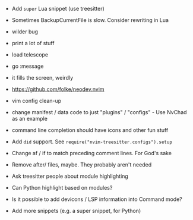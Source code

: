 - Add ``super`` Lua snippet (use treesitter)
- Sometimes BackupCurrentFile is slow. Consider rewriting in Lua

- wilder bug
 - print a lot of stuff
 - load telescope
  - go :message
  - it fills the screen, weirdly


- https://github.com/folke/neodev.nvim

- vim config clean-up
 - change manifest / data code to just "plugins" / "configs" - Use NvChad as an example

- command line completion should have icons and other fun stuff

- Add ``did`` support. See ``require("nvim-treesitter.configs").setup``

- Change af / if to match preceding comment lines. For God's sake

- Remove after/ files, maybe. They probably aren't needed

- Ask treesitter people about module highlighting
 - Can Python highlight based on modules?
- Is it possible to add devicons / LSP information into Command mode?

- Add more snippets (e.g. a super snippet, for Python)
